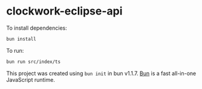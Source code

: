 # clockwork-eclipse-api

To install dependencies:

```bash
bun install
```

To run:

```bash
bun run src/index/ts
```

This project was created using `bun init` in bun v1.1.7. [Bun](https://bun.sh) is a fast all-in-one JavaScript runtime.
